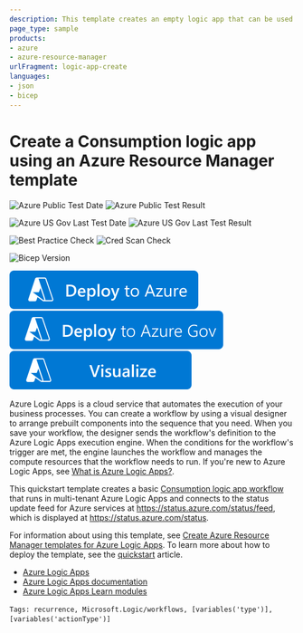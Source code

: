 ```yaml
---
description: This template creates an empty logic app that can be used to define workflows.
page_type: sample
products:
- azure
- azure-resource-manager
urlFragment: logic-app-create
languages:
- json
- bicep
---
```

# Create a Consumption logic app using an Azure Resource Manager template

![Azure Public Test Date](https://azurequickstartsservice.blob.core.windows.net/badges/quickstarts/microsoft.logic/logic-app-create/PublicLastTestDate.svg)
![Azure Public Test Result](https://azurequickstartsservice.blob.core.windows.net/badges/quickstarts/microsoft.logic/logic-app-create/PublicDeployment.svg)

![Azure US Gov Last Test Date](https://azurequickstartsservice.blob.core.windows.net/badges/quickstarts/microsoft.logic/logic-app-create/FairfaxLastTestDate.svg)
![Azure US Gov Last Test Result](https://azurequickstartsservice.blob.core.windows.net/badges/quickstarts/microsoft.logic/logic-app-create/FairfaxDeployment.svg)

![Best Practice Check](https://azurequickstartsservice.blob.core.windows.net/badges/quickstarts/microsoft.logic/logic-app-create/BestPracticeResult.svg)
![Cred Scan Check](https://azurequickstartsservice.blob.core.windows.net/badges/quickstarts/microsoft.logic/logic-app-create/CredScanResult.svg)

![Bicep Version](https://azurequickstartsservice.blob.core.windows.net/badges/quickstarts/microsoft.logic/logic-app-create/BicepVersion.svg)

[![Deploy To Azure](https://raw.githubusercontent.com/Azure/azure-quickstart-templates/master/1-CONTRIBUTION-GUIDE/images/deploytoazure.svg?sanitize=true)](https://portal.azure.com/#create/Microsoft.Template/uri/https%3A%2F%2Fraw.githubusercontent.com%2FAzure%2Fazure-quickstart-templates%2Fmaster%2Fquickstarts%2Fmicrosoft.logic%2Flogic-app-create%2Fazuredeploy.json)
[![Deploy To Azure US Gov](https://raw.githubusercontent.com/Azure/azure-quickstart-templates/master/1-CONTRIBUTION-GUIDE/images/deploytoazuregov.svg?sanitize=true)](https://portal.azure.us/#create/Microsoft.Template/uri/https%3A%2F%2Fraw.githubusercontent.com%2FAzure%2Fazure-quickstart-templates%2Fmaster%2Fquickstarts%2Fmicrosoft.logic%2Flogic-app-create%2Fazuredeploy.json)
[![Visualize](https://raw.githubusercontent.com/Azure/azure-quickstart-templates/master/1-CONTRIBUTION-GUIDE/images/visualizebutton.svg?sanitize=true)](http://armviz.io/#/?load=https%3A%2F%2Fraw.githubusercontent.com%2FAzure%2Fazure-quickstart-templates%2Fmaster%2Fquickstarts%2Fmicrosoft.logic%2Flogic-app-create%2Fazuredeploy.json)

Azure Logic Apps is a cloud service that automates the execution of your business processes. You can create a workflow by using a visual designer to arrange prebuilt components into the sequence that you need. When you save your workflow, the designer sends the workflow's definition to the Azure Logic Apps execution engine. When the conditions for the workflow's trigger are met, the engine launches the workflow and manages the compute resources that the workflow needs to run. If you're new to Azure Logic Apps, see [What is Azure Logic Apps?](https://docs.microsoft.com/azure/logic-apps/logic-apps-overview).

This quickstart template creates a basic [Consumption logic app workflow](https://docs.microsoft.com/azure/logic-apps/logic-apps-overview#resource-type-differences) that runs in multi-tenant Azure Logic Apps and connects to the status update feed for Azure services at https://status.azure.com/status/feed, which is displayed at https://status.azure.com/status.

For information about using this template, see [Create Azure Resource Manager templates for Azure Logic Apps](https://docs.microsoft.com/azure/logic-apps/logic-apps-create-deploy-template). To learn more about how to deploy the template, see the [quickstart](https://docs.microsoft.com/azure/logic-apps/quickstart-create-deploy-azure-resource-manager-template) article.

- [Azure Logic Apps](https://azure.microsoft.com/services/logic-apps/)
- [Azure Logic Apps documentation](https://docs.microsoft.com/azure/logic-apps/logic-apps-overview)
- [Azure Logic Apps Learn modules](https://docs.microsoft.com/learn/browse/?term=logic%20app)

`Tags: recurrence, Microsoft.Logic/workflows, [variables('type')], [variables('actionType')]`
